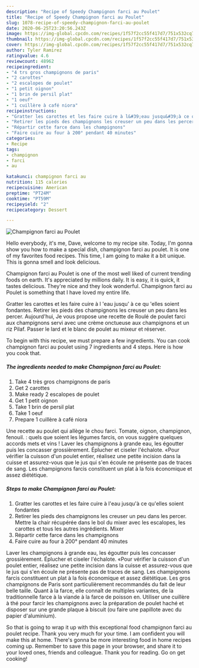 ```yaml
---
description: "Recipe of Speedy Champignon farci au Poulet"
title: "Recipe of Speedy Champignon farci au Poulet"
slug: 1078-recipe-of-speedy-champignon-farci-au-poulet
date: 2020-06-25T23:20:56.243Z
image: https://img-global.cpcdn.com/recipes/1f57f2cc55f417d7/751x532cq70/champignon-farci-au-poulet-photo-principale-de-la-recette.jpg
thumbnail: https://img-global.cpcdn.com/recipes/1f57f2cc55f417d7/751x532cq70/champignon-farci-au-poulet-photo-principale-de-la-recette.jpg
cover: https://img-global.cpcdn.com/recipes/1f57f2cc55f417d7/751x532cq70/champignon-farci-au-poulet-photo-principale-de-la-recette.jpg
author: Tyler Ramirez
ratingvalue: 4.6
reviewcount: 48962
recipeingredient:
- "4 trs gros champignons de paris"
- "2 carottes"
- "2 escalopes de poulet"
- "1 petit oignon"
- "1 brin de persil plat"
- "1 oeuf"
- "1 cuillère à café niora"
recipeinstructions:
- "Gratter les carottes et les faire cuire à l&#39;eau jusqu&#39;à ce qu&#39;elles soient fondantes"
- "Retirer les pieds des champignons les creuser un peu dans les percer. Mettre la chair récupérée dans le bol du mixer avec les escalopes, les carottes et tous les autres ingrédients. Mixer"
- "Répartir cette farce dans les champignons"
- "Faire cuire au four à 200° pendant 40 minutes"
categories:
- Recipe
tags:
- champignon
- farci
- au

katakunci: champignon farci au 
nutrition: 115 calories
recipecuisine: American
preptime: "PT24M"
cooktime: "PT59M"
recipeyield: "2"
recipecategory: Dessert

---
```



![Champignon farci au Poulet](https://img-global.cpcdn.com/recipes/1f57f2cc55f417d7/751x532cq70/champignon-farci-au-poulet-photo-principale-de-la-recette.jpg)

Hello everybody, it's me, Dave, welcome to my recipe site. Today, I'm gonna show you how to make a special dish, champignon farci au poulet. It is one of my favorites food recipes. This time, I am going to make it a bit unique. This is gonna smell and look delicious.

Champignon farci au Poulet is one of the most well liked of current trending foods on earth. It's appreciated by millions daily. It is easy, it is quick, it tastes delicious. They're nice and they look wonderful. Champignon farci au Poulet is something that I have loved my entire life.

Gratter les carottes et les faire cuire à l &#39;eau jusqu&#39; à ce qu &#39;elles soient fondantes. Retirer les pieds des champignons les creuser un peu dans les percer. Aujourd&#39;hui, Je vous propose une recette de Roulé de poulet farci aux champignons servi avec une crème onctueuse aux champignons et un riz Pilaf. Passer le lard et le blanc de poulet au mixeur et réserver.


To begin with this recipe, we must prepare a few ingredients. You can cook champignon farci au poulet using 7 ingredients and 4 steps. Here is how you cook that.

<!--inarticleads1-->

##### The ingredients needed to make Champignon farci au Poulet:

1. Take 4 très gros champignons de paris
1. Get 2 carottes
1. Make ready 2 escalopes de poulet
1. Get 1 petit oignon
1. Take 1 brin de persil plat
1. Take 1 oeuf
1. Prepare 1 cuillère à café niora


Une recette au poulet qui allège le chou farci. Tomate, oignon, champignon, fenouil. : quels que soient les légumes farcis, on vous suggère quelques accords mets et vins ! Laver les champignons à grande eau, les égoutter puis les concasser grossièrement. Éplucher et ciseler l&#39;échalote. «Pour vérifier la cuisson d&#39;un poulet entier, réalisez une petite incision dans la cuisse et assurez-vous que le jus qui s&#39;en écoule ne présente pas de traces de sang. Les champignons farcis constituent un plat à la fois économique et assez diététique. 

<!--inarticleads2-->

##### Steps to make Champignon farci au Poulet:

1. Gratter les carottes et les faire cuire à l&#39;eau jusqu&#39;à ce qu&#39;elles soient fondantes
1. Retirer les pieds des champignons les creuser un peu dans les percer. Mettre la chair récupérée dans le bol du mixer avec les escalopes, les carottes et tous les autres ingrédients. Mixer
1. Répartir cette farce dans les champignons
1. Faire cuire au four à 200° pendant 40 minutes


Laver les champignons à grande eau, les égoutter puis les concasser grossièrement. Éplucher et ciseler l&#39;échalote. «Pour vérifier la cuisson d&#39;un poulet entier, réalisez une petite incision dans la cuisse et assurez-vous que le jus qui s&#39;en écoule ne présente pas de traces de sang. Les champignons farcis constituent un plat à la fois économique et assez diététique. Les gros champignons de Paris sont particulièrement recommandés du fait de leur belle taille. Quant à la farce, elle connaît de multiples variantes, de la traditionnelle farce à la viande à la farce de poisson en. Utiliser une cuillère à thé pour farcir les champignons avec la préparation de poulet haché et disposer sur une grande plaque à biscuit (ou faire une papillote avec du papier d&#39;aluminium). 

So that is going to wrap it up with this exceptional food champignon farci au poulet recipe. Thank you very much for your time. I am confident you will make this at home. There's gonna be more interesting food in home recipes coming up. Remember to save this page in your browser, and share it to your loved ones, friends and colleague. Thank you for reading. Go on get cooking!
